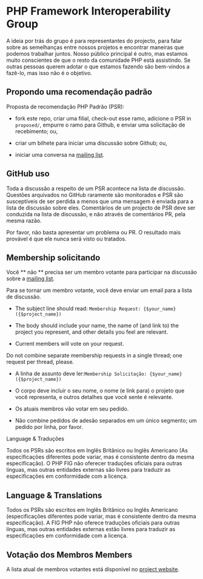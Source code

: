 PHP Framework Interoperability Group
====================================

A ideia por trás do grupo é para representantes do projecto, para falar sobre as semelhanças entre nossos projetos e encontrar maneiras que podemos trabalhar juntos. Nosso público principal é outro, mas estamos muito conscientes de que o resto da comunidade PHP está assistindo. Se outras pessoas querem adotar o que estamos fazendo são bem-vindos a fazê-lo, mas isso não é o objetivo.

Propondo uma recomendação padrão
------------------------------------

Proposta de recomendação PHP Padrão (PSR):

- fork este repo, criar uma filial, check-out esse ramo, adicione o PSR in `proposed/`, empurre o ramo para Github, e enviar uma solicitação de recebimento; ou,

- criar um bilhete para iniciar uma discussão sobre Github; ou,

- iniciar uma conversa na [mailing list][].

[mailing list]: http://groups.google.com/group/php-fig/

GitHub uso
------------

Toda a discussão a respeito de um PSR acontece na lista de discussão. Questões arquivados no GitHub raramente são monitorados e PSR são susceptíveis de ser perdida a menos que uma mensagem é enviada para a lista de discussão sobre eles. Comentários de um projecto de PSR deve ser conduzida na lista de discussão, e não através de comentários PR, pela mesma razão.

Por favor, não basta apresentar um problema ou PR. O resultado mais provável é que ele nunca será visto ou tratados.

Membership solicitando
---------------------

Você ** não ** precisa ser um membro votante para participar na discussão sobre a [mailing list][].

Para se tornar um membro votante, você deve enviar um email para a lista de discussão.

- The subject line should read: `Membership Request: {$your_name} ({$project_name})`

- The body should include your name, the name of (and link to) the project you
  represent, and other details you feel are relevant.

- Current members will vote on your request.

Do not combine separate membership requests in a single thread; one request
per thread, please.

 - A linha de assunto deve ler:`Membership Solicitação: {$your_name} ({$project_name})`

 - O corpo deve incluir o seu nome, o nome (e link para) o projeto que você representa, e outros detalhes que você sente é relevante.

 - Os atuais membros vão votar em seu pedido.

 - Não combine pedidos de adesão separados em um único segmento; um pedido por linha, por favor.

Language & Traduções

Todos os PSRs são escritos em Inglês Britânico ou Inglês Americano (As especificações diferentes pode variar, mas é consistente dentro da mesma especificação). O PHP FIG não oferecer traduções oficiais para outras línguas, mas outras entidades externas são livres para traduzir as especificações em conformidade com a licença.


Language & Translations
-----------------------

Todos os PSRs são escritos em Inglês Britânico ou Inglês Americano (especificações diferentes pode variar, mas é consistente dentro da mesma especificação). A FIG PHP não oferece traduções oficiais para outras línguas, mas outras entidades externas estão livres para traduzir as especificações em conformidade com a licença.


Votação dos Membros Members
--------------

A lista atual de membros votantes está disponível no [project website][].

[project website]: http://www.php-fig.org/
